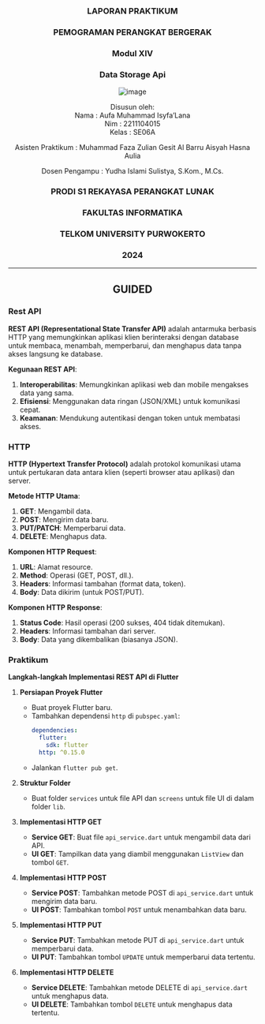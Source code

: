 <div align="center">

### LAPORAN PRAKTIKUM

### PEMOGRAMAN PERANGKAT BERGERAK

### Modul XIV
### Data Storage Api

![image](https://github.com/user-attachments/assets/2948daec-1e7a-4765-8f23-df638a387c87)

Disusun oleh:  
Nama : Aufa Muhammad Isyfa’Lana  
Nim : 2211104015  
Kelas : SE06A

Asisten Praktikum : 
Muhammad Faza Zulian Gesit Al Barru 
Aisyah Hasna Aulia 

Dosen Pengampu : 
Yudha Islami Sulistya, S.Kom., M.Cs. 

### PRODI S1 REKAYASA PERANGKAT LUNAK  
### FAKULTAS INFORMATIKA  
### TELKOM UNIVERSITY PURWOKERTO  
### 2024

</div>

---
<div align="center">

## GUIDED
</div>

### Rest API
**REST API (Representational State Transfer API)** adalah antarmuka berbasis HTTP yang memungkinkan aplikasi klien berinteraksi dengan database untuk membaca, menambah, memperbarui, dan menghapus data tanpa akses langsung ke database.

**Kegunaan REST API**:  
1. **Interoperabilitas**: Memungkinkan aplikasi web dan mobile mengakses data yang sama.  
2. **Efisiensi**: Menggunakan data ringan (JSON/XML) untuk komunikasi cepat.  
3. **Keamanan**: Mendukung autentikasi dengan token untuk membatasi akses.

### HTTP
**HTTP (Hypertext Transfer Protocol)** adalah protokol komunikasi utama untuk pertukaran data antara klien (seperti browser atau aplikasi) dan server.

**Metode HTTP Utama**:  
1. **GET**: Mengambil data.  
2. **POST**: Mengirim data baru.  
3. **PUT/PATCH**: Memperbarui data.  
4. **DELETE**: Menghapus data.  

**Komponen HTTP Request**:  
1. **URL**: Alamat resource.  
2. **Method**: Operasi (GET, POST, dll.).  
3. **Headers**: Informasi tambahan (format data, token).  
4. **Body**: Data dikirim (untuk POST/PUT).  

**Komponen HTTP Response**:  
1. **Status Code**: Hasil operasi (200 sukses, 404 tidak ditemukan).  
2. **Headers**: Informasi tambahan dari server.  
3. **Body**: Data yang dikembalikan (biasanya JSON).  

### Praktikum
**Langkah-langkah Implementasi REST API di Flutter**

1. **Persiapan Proyek Flutter**  
   - Buat proyek Flutter baru.  
   - Tambahkan dependensi `http` di `pubspec.yaml`:  
     ```yaml
     dependencies:
       flutter:
         sdk: flutter
       http: ^0.15.0
     ```
   - Jalankan `flutter pub get`.

2. **Struktur Folder**  
   - Buat folder `services` untuk file API dan `screens` untuk file UI di dalam folder `lib`.

3. **Implementasi HTTP GET**  
   - **Service GET**: Buat file `api_service.dart` untuk mengambil data dari API.  
   - **UI GET**: Tampilkan data yang diambil menggunakan `ListView` dan tombol `GET`.

4. **Implementasi HTTP POST**  
   - **Service POST**: Tambahkan metode POST di `api_service.dart` untuk mengirim data baru.  
   - **UI POST**: Tambahkan tombol `POST` untuk menambahkan data baru.

5. **Implementasi HTTP PUT**  
   - **Service PUT**: Tambahkan metode PUT di `api_service.dart` untuk memperbarui data.  
   - **UI PUT**: Tambahkan tombol `UPDATE` untuk memperbarui data tertentu.

6. **Implementasi HTTP DELETE**  
   - **Service DELETE**: Tambahkan metode DELETE di `api_service.dart` untuk menghapus data.  
   - **UI DELETE**: Tambahkan tombol `DELETE` untuk menghapus data tertentu.


